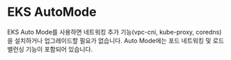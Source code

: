 # EKS AutoMode

EKS Auto Mode를 사용하면 네트워킹 추가 기능(vpc-cni, kube-proxy, coredns)을 설치하거나 업그레이드할 필요가 없습니다. Auto Mode에는 포드 네트워킹 및 로드 밸런싱 기능이 포함되어 있습니다.